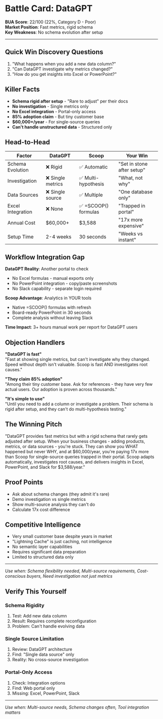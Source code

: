 # Battle Card: DataGPT

**BUA Score**: 22/100 (22%, Category D - Poor)  
**Market Position**: Fast metrics, rigid schema  
**Key Weakness**: No schema evolution after setup

---

## Quick Win Discovery Questions
1. "What happens when you add a new data column?"
2. "Can DataGPT investigate why metrics changed?"
3. "How do you get insights into Excel or PowerPoint?"

## Killer Facts
- **Schema rigid after setup** - "Rare to adjust" per their docs
- **No investigation** - Single metrics only
- **No Excel integration** - Portal-only access
- **85% adoption claim** - But tiny customer base
- **$60,000+/year** - For single-source queries
- **Can't handle unstructured data** - Structured only

## Head-to-Head

| Factor | DataGPT | Scoop | Your Win |
|--------|---------|-------|----------|
| Schema Evolution | ❌ Rigid | ✅ Automatic | "Set in stone after setup" |
| Investigation | ❌ Single metrics | ✅ Multi-hypothesis | "What, not why" |
| Data Sources | ❌ Single source | ✅ Multiple | "One database only" |
| Excel Integration | ❌ None | ✅ =SCOOP() formulas | "Trapped in portal" |
| Annual Cost | $60,000+ | $3,588 | "17x more expensive" |
| Setup Time | 2-4 weeks | 30 seconds | "Weeks vs instant" |

## Workflow Integration Gap

**DataGPT Reality**: Another portal to check
- No Excel formulas - manual exports only
- No PowerPoint integration - copy/paste screenshots
- No Slack capability - separate login required

**Scoop Advantage**: Analytics in YOUR tools
- Native =SCOOP() formulas with refresh
- Board-ready PowerPoint in 30 seconds
- Complete analysis without leaving Slack

**Time Impact**: 3+ hours manual work per report for DataGPT users

## Objection Handlers

**"DataGPT is fast"**  
"Fast at showing single metrics, but can't investigate why they changed. Speed without depth isn't valuable. Scoop is fast AND investigates root causes."

**"They claim 85% adoption"**  
"Among their tiny customer base. Ask for references - they have very few actual users. Our adoption is proven across thousands."

**"It's simple to use"**  
"Until you need to add a column or investigate a problem. Their schema is rigid after setup, and they can't do multi-hypothesis testing."

## The Winning Pitch
"DataGPT provides fast metrics but with a rigid schema that rarely gets adjusted after setup. When your business changes - adding products, metrics, or data sources - you're stuck. They can show you WHAT happened but never WHY, and at $60,000/year, you're paying 17x more than Scoop for single-source queries trapped in their portal. Scoop adapts automatically, investigates root causes, and delivers insights in Excel, PowerPoint, and Slack for $3,588/year."

## Proof Points
- Ask about schema changes (they admit it's rare)
- Demo investigation vs single metrics
- Show multi-source analysis they can't do
- Calculate 17x cost difference

## Competitive Intelligence
- Very small customer base despite years in market
- "Lightning Cache" is just caching, not intelligence
- No semantic layer capabilities
- Requires significant data preparation
- Limited to structured data only

---

*Use when: Schema flexibility needed, Multi-source requirements, Cost-conscious buyers, Need investigation not just metrics*
## Verify This Yourself

### Schema Rigidity
1. Test: Add new data column
2. Result: Requires complete reconfiguration
3. Problem: Can't handle evolving data

### Single Source Limitation
1. Review: DataGPT architecture
2. Find: "Single data source" only
3. Reality: No cross-source investigation

### Portal-Only Access
1. Check: Integration options
2. Find: Web portal only
3. Missing: Excel, PowerPoint, Slack

---

*Use when: Multi-source needs, Schema changes often, Tool integration matters*
